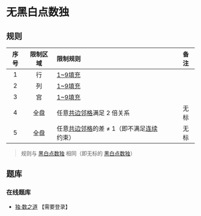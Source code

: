 # 无黑白点数独

## 规则

| 序号  | 限制区域 | 限制规则                       | 备注  |
|:---:|:----:|:---------------------------|:---:|
|  1  |  行   | [1~9填充]                    |     |
|  2  |  列   | [1~9填充]                    |     |
|  3  |  宫   | [1~9填充]                    |     |
|  4  |  全盘  | 任意[共边邻格]满足 2 倍关系           | 无标  |
|  5  |  全盘  | 任意[共边邻格]的差 ≠ 1（即不满足[连续]约束） | 无标  |
> 规则与 [黑白点数独] 相同（即无标的 [黑白点数独]）

## 题库

### 在线题库

- [独·数之道](http://www.sudokufans.org.cn/lx/game.index.php?type=nhb) 【需要登录】

[1~9填充]: ../../../../../../rules.md#1to9填充
[共边邻格]: ../../../../../../rules.md#共边邻格
[连续]: ../../../../../../rules.md#连续
[黑白点数独]: 黑白点数独.md
